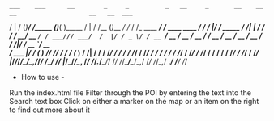     ___    ___      __        _     _          _   __     _       __    __               __                    __   __  ___          
   /   |  / (_)____/ /_____ _(_)___( )_____   / | / /__  (_)___ _/ /_  / /_  ____  _____/ /_  ____  ____  ____/ /  /  |/  /___ _____ 
  / /| | / / / ___/ __/ __ `/ / ___/// ___/  /  |/ / _ \/ / __ `/ __ \/ __ \/ __ \/ ___/ __ \/ __ \/ __ \/ __  /  / /|_/ / __ `/ __ \
 / ___ |/ / (__  ) /_/ /_/ / / /    (__  )  / /|  /  __/ / /_/ / / / / /_/ / /_/ / /  / / / / /_/ / /_/ / /_/ /  / /  / / /_/ / /_/ /
/_/  |_/_/_/____/\__/\__,_/_/_/    /____/  /_/ |_/\___/_/\__, /_/ /_/_.___/\____/_/  /_/ /_/\____/\____/\__,_/  /_/  /_/\__,_/ .___/ 
                                                        /____/                                                              /_/      

- How to use -

Run the index.html file
Filter through the POI by entering the text into the Search text box
Click on either a marker on the map or an item on the right to find out more about it
